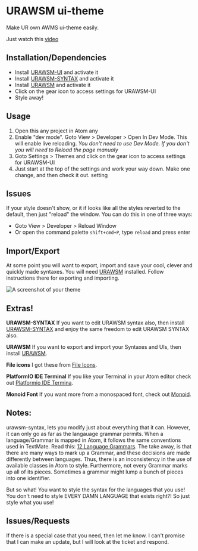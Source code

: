 # URAWSM ui-theme

Make UR own AWMS ui-theme easily.

Just watch this [video]()


## Installation/Dependencies
- Install [URAWSM-UI]() and activate it
- Install [URAWSM-SYNTAX]() and activate it
- Install [URAWSM]() and activate it
- Click on the gear icon to access settings for URAWSM-UI
- Style away!


## Usage
1. Open this any project in Atom any
1. Enable "dev mode". Goto View > Developer > Open In Dev Mode. This will enable live reloading. *You don't need to use Dev Mode. If you don't you will need to Reload the page manualy*
1. Goto Settings > Themes and click on the gear icon to access settings for URAWSM-UI
1. Just start at the top of the settings and work your way down. Make one change, and then check it out.
setting

## Issues
If your style doesn't show, or it if looks like all the styles reverted to the default, then just "reload" the window. You can do this in one of three ways:

- Goto View > Developer > Reload Window
- Or open the command palette `shift+cmd+P`, type `reload` and press enter


## Import/Export
At some point you will want to export, import and save your cool, clever and quickly made syntaxes. You will need [URAWSM]() installed. Follow instructions there for exporting and importing.


![A screenshot of your theme](https://f.cloud.github.com/assets/69169/2289498/4c3cb0ec-a009-11e3-8dbd-077ee11741e5.gif)

## Extras!

**URAWSM-SYNTAX**
If you want to edit URAWSM syntax also, then install [URAWSM-SYNTAX]() and enjoy the same freedom to edit URAWSM SYNTAX also.

**URAWSM**
If you want to export and import your Syntaxes and UIs, then install [URAWSM]().

**File icons**
I got these from [File Icons](https://atom.io/packages/file-icons).

**PlatformIO IDE Terminal**
If you like your Terminal in your Atom editor check out [Platformio IDE Termina](https://atom.io/packages/platformio-ide-terminal).

**Monoid Font**
If you want more from a monospaced font, check out [Monoid](https://larsenwork.com/monoid/).


## Notes:
urawsm-syntax, lets you modify just about everything that it can. However, it can only go as far as the langauage grammar permits. When a language/Grammar is mapped in Atom, it follows the same conventions used in TextMate. Read this:  [12 Language Grammars](http://manual.macromates.com/en/language_grammars.html#naming_conventions). The take away, is that there are many ways to mark up a Grammar, and these decisions are made differently between languages. Thus, there is an inconsistency in the use of available classes in Atom to style. Furthermore, not every Grammar marks up all of its pieces. Sometimes a grammar might lump a bunch of pieces into one identifier.

But so what! You want to style the syntax for the languages that you use! You don't need to style EVERY DAMN LANGUAGE that exists right?! So just style what you use!

## Issues/Requests
If there is a special case that you need, then let me know. I can't promise that I can make an update, but I will look at the ticket and respond.
